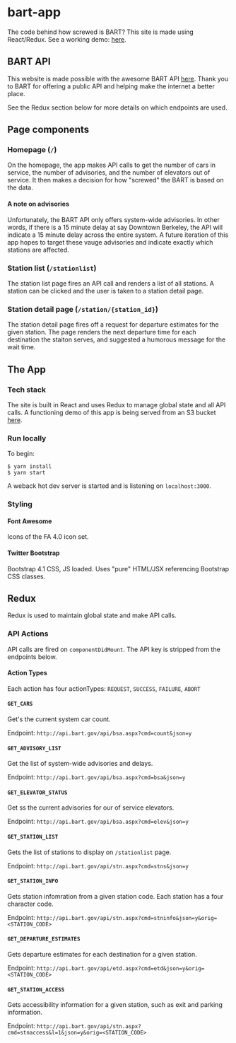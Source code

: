 # bart-app

The code behind how screwed is BART? This site is made using React/Redux. See a working demo: [here](http://howisbart.s3-website.us-east-1.amazonaws.com/).

## BART API

This website is made possible with the awesome BART API [here](http://api.bart.gov). Thank you to BART for offering a public API and helping make the internet a better place.

See the Redux section below for more details on which endpoints are used.

## Page components

### Homepage (`/`)

On the homepage, the app makes API calls to get the number of cars in service, the number of advisories, and the number of elevators out of service. It then makes a decision for how "screwed" the BART is based on the data.

#### A note on advisories

Unfortunately, the BART API only offers system-wide advisories. In other words, if there is a 15 minute delay at say Downtown Berkeley, the API will indicate a 15 minute delay across the entire system. A future iteration of this app hopes to target these vauge advisories and indicate exactly which stations are affected.

### Station list (`/stationlist`)

The station list page fires an API call and renders a list of all stations. A station can be clicked and the user is taken to a station detail page.

### Station detail page (`/station/{station_id}`)

The station detail page fires off a request for departure estimates for the given station. The page renders the next departure time for each destination the staiton serves, and suggested a humorous message for the wait time.

## The App

### Tech stack

The site is built in React and uses Redux to manage global state and all API calls. A functioning demo of this app is being served from an S3 bucket [here](http://howisbart.s3-website.us-east-1.amazonaws.com/).

### Run locally

To begin:

```
$ yarn install
$ yarn start
```

A weback hot dev server is started and is listening on `localhost:3000`.

### Styling

#### Font Awesome

Icons of the FA 4.0 icon set.

#### Twitter Bootstrap

Bootstrap 4.1 CSS, JS loaded. Uses "pure" HTML/JSX referencing Bootstrap CSS classes.

## Redux

Redux is used to maintain global state and make API calls.

### API Actions

API calls are fired on `componentDidMount`. The API key is stripped from the endpoints below.

#### Action Types

Each action has four actionTypes: `REQUEST`, `SUCCESS`, `FAILURE`, `ABORT`

#### `GET_CARS`

Get's the current system car count.

Endpoint: `http://api.bart.gov/api/bsa.aspx?cmd=count&json=y`

#### `GET_ADVISORY_LIST`

Get the list of system-wide advisories and delays.

Endpoint: `http://api.bart.gov/api/bsa.aspx?cmd=bsa&json=y`

#### `GET_ELEVATOR_STATUS`

Get ss the current advisories for our of service elevators.

Endpoint: `http://api.bart.gov/api/bsa.aspx?cmd=elev&json=y`

#### `GET_STATION_LIST`

Gets the list of stations to display on `/stationlist` page.

Endpoint: `http://api.bart.gov/api/stn.aspx?cmd=stns&json=y`

#### `GET_STATION_INFO`

Gets station infomration from a given station code. Each station has a four character code.

Endpoint: `http://api.bart.gov/api/stn.aspx?cmd=stninfo&json=y&orig=<STATION_CODE>`

#### `GET_DEPARTURE_ESTIMATES`

Gets departure estimates for each destination for a given station.

Endpoint: `http://api.bart.gov/api/etd.aspx?cmd=etd&json=y&orig=<STATION_CODE>`

#### `GET_STATION_ACCESS`

Gets accessibility information for a given station, such as exit and parking information.

Endpoint: `http://api.bart.gov/api/stn.aspx?cmd=stnaccess&l=1&json=y&orig=<STATION_CODE>`
